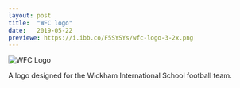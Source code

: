 ```yaml
---
layout: post
title:  "WFC logo"
date:   2019-05-22
previewe: https://i.ibb.co/F5SYSYs/wfc-logo-3-2x.png 
---
```


![WFC Logo](https://i.ibb.co/LxLgLgQ/wfc-logo-3-2x.png)

A logo designed for the Wickham International School football team.
